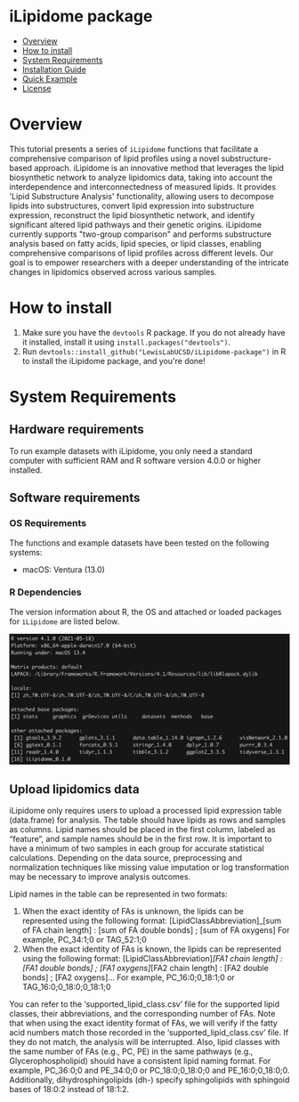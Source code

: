 # iLipidome package

- [Overview](#overview)
- [How to install](#how-to-install)
- [System Requirements](#system-requirements)
- [Installation Guide](#installation-guide)
- [Quick Example](#quick-example)
- [License](#license)

# Overview
This tutorial presents a series of ``iLipidome`` functions that facilitate a comprehensive comparison of lipid profiles using a novel substructure-based approach. iLipidome is an innovative method that leverages the lipid biosynthetic network to analyze lipidomics data, taking into account the interdependence and interconnectedness of measured lipids. It provides 'Lipid Substructure Analysis' functionality, allowing users to decompose lipids into substructures, convert lipid expression into substructure expression, reconstruct the lipid biosynthetic network, and identify significant altered lipid pathways and their genetic origins. iLipidome currently supports "two-group comparison" and performs substructure analysis based on fatty acids, lipid species, or lipid classes, enabling comprehensive comparisons of lipid profiles across different levels. Our goal is to empower researchers with a deeper understanding of the intricate changes in lipidomics observed across various samples.


# How to install

1. Make sure you have the `devtools` R package. If you do not already have it installed, install it using `install.packages("devtools")`.
2. Run `devtools::install_github("LewisLabUCSD/iLipidome-package")` in R to install the iLipidome package, and you're done!

# System Requirements
## Hardware requirements
To run example datasets with iLipidome, you only need a standard computer with sufficient RAM and R software version 4.0.0 or higher installed.

## Software requirements
### OS Requirements
The functions and example datasets have been tested on the following systems:
+ macOS: Ventura (13.0)

### R Dependencies
The version information about R, the OS and attached or loaded packages for `iLipidome` are listed below.

![image](readme_fig/try.png)

## Upload lipidomics data
iLipidome only requires users to upload a processed lipid expression table (data.frame) for analysis. The table should have lipids as rows and samples as columns. Lipid names should be placed in the first column, labeled as “feature”, and sample names should be in the first row. It is important to have a minimum of two samples in each group for accurate statistical calculations. Depending on the data source, preprocessing and normalization techniques like missing value imputation or log transformation may be necessary to improve analysis outcomes.

Lipid names in the table can be represented in two formats:
1. When the exact identity of FAs is unknown, the lipids can be represented using the following format:
[LipidClassAbbreviation]_[sum of FA chain length] : [sum of FA double bonds] ; [sum of FA oxygens]
For example, PC_34:1;0 or TAG_52:1;0
3. When the exact identity of FAs is known, the lipids can be represented using the following format:
[LipidClassAbbreviation]_[FA1 chain length] : [FA1 double bonds] ; [FA1 oxygens]_[FA2 chain length] : [FA2 double bonds] ; [FA2 oxygens]…
For example, PC_16:0;0_18:1;0 or TAG_16:0;0_18:0;0_18:1;0

You can refer to the ‘supported_lipid_class.csv’ file for the supported lipid classes, their abbreviations, and the corresponding number of FAs. Note that when using the exact identity format of FAs, we will verify if the fatty acid numbers match those recorded in the ‘supported_lipid_class.csv’ file. If they do not match, the analysis will be interrupted. Also, lipid classes with the same number of FAs (e.g., PC, PE) in the same pathways (e.g., Glycerophospholipid) should have a consistent lipid naming format. For example, PC_36:0;0 and PE_34:0;0 or PC_18:0;0_18:0;0 and PE_16:0;0_18:0;0. Additionally, dihydrosphingolipids (dh-) specify sphingolipids with sphingoid bases of 18:0:2 instead of 18:1:2.

